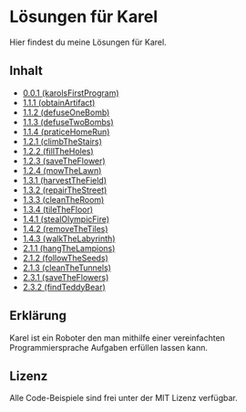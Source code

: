 # Lösungen für Karel
Hier findest du meine Lösungen für Karel.

## Inhalt
  - [0.0.1 (karolsFirstProgram)](https://github.com/benediktfrickenstein/carel-soloutions/blob/main/0.0.1%20karelsFirstProgram/solution.karel)
  - [1.1.1 (obtainArtifact)](https://github.com/benediktfrickenstein/carel-soloutions/blob/main/1.1.1%20obtainArtifact/solution.karel)
  - [1.1.2 (defuseOneBomb)](https://github.com/benediktfrickenstein/carel-soloutions/blob/main/1.1.2%20defuseOneBomb/solution.karel)
  - [1.1.3 (defuseTwoBombs)](https://github.com/benediktfrickenstein/carel-soloutions/blob/main/1.1.3%20defuseTwoBombs/solution.karel)
  - [1.1.4 (praticeHomeRun)](https://github.com/benediktfrickenstein/carel-soloutions/blob/main/1.1.4%20praticeHomeRun/solution.karel)
  - [1.2.1 (climbTheStairs)](https://github.com/benediktfrickenstein/carel-soloutions/blob/main/1.2.1%20climbTheStairs/solution.karel)
  - [1.2.2 (fillTheHoles)](https://github.com/benediktfrickenstein/carel-soloutions/blob/main/1.2.2%20fillTheHoles/solution.karel)
  - [1.2.3 (saveTheFlower)](https://github.com/benediktfrickenstein/carel-soloutions/blob/main/1.2.3%20saveTheFlower/solution.karel)
  - [1.2.4 (mowTheLawn)](https://github.com/benediktfrickenstein/carel-soloutions/blob/main/1.2.4%20mowTheLawn/solution.karel)
  - [1.3.1 (harvestTheField)](https://github.com/benediktfrickenstein/carel-soloutions/blob/main/1.3.1%20harvestTheField/solution.karel)
  - [1.3.2 (repairTheStreet)](https://github.com/benediktfrickenstein/carel-soloutions/blob/main/1.3.2%20repairTheStreet/solution.karel)
  - [1.3.3 (cleanTheRoom)](https://github.com/benediktfrickenstein/carel-soloutions/blob/main/1.3.3%20cleanTheRoom/solution.karel)
  - [1.3.4 (tileTheFloor)](https://github.com/benediktfrickenstein/carel-soloutions/blob/main/1.3.4%20tileTheFloor/solution.karel)
  - [1.4.1 (stealOlympicFire)](https://github.com/benediktfrickenstein/carel-soloutions/blob/main/1.4.1%20stealOlympicFire/solution.karel)
  - [1.4.2 (removeTheTiles)](https://github.com/benediktfrickenstein/carel-soloutions/blob/main/1.4.2%20removeTheTiles/solution.karel)
  - [1.4.3 (walkTheLabyrinth)](https://github.com/benediktfrickenstein/carel-soloutions/blob/main/1.4.3%20walkTheLabyrinth/solution.karel)
  - [2.1.1 (hangTheLampions)](https://github.com/benediktfrickenstein/carel-soloutions/blob/main/2.1.1%20hangTheLampions/solution.karel)
  - [2.1.2 (followTheSeeds)](https://github.com/benediktfrickenstein/carel-soloutions/blob/main/2.1.2%20followTheSeeds/solution.karel)
  - [2.1.3 (cleanTheTunnels)](https://github.com/benediktfrickenstein/carel-soloutions/blob/main/2.1.3%20cleanTheTunnels/solution.karel)
  - [2.3.1 (saveTheFlowers)](https://github.com/benediktfrickenstein/carel-soloutions/blob/main/2.3.1%20saveTheFlowers/solution.karel)
  - [2.3.2 (findTeddyBear)](https://github.com/benediktfrickenstein/carel-soloutions/blob/main/2.3.2%20findTeddyBear/solution.karel)
  
## Erklärung
  
  Karel ist ein Roboter den man mithilfe einer vereinfachten Programmiersprache Aufgaben erfüllen lassen kann.

## Lizenz

Alle Code-Beispiele sind frei unter der MIT Lizenz verfügbar.
